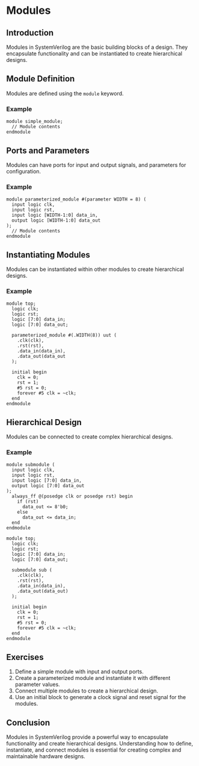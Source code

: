 # Modules

## Introduction
Modules in SystemVerilog are the basic building blocks of a design. They encapsulate functionality and can be instantiated to create hierarchical designs.

## Module Definition
Modules are defined using the `module` keyword.

### Example
```SV
module simple_module;
  // Module contents
endmodule
```

## Ports and Parameters
Modules can have ports for input and output signals, and parameters for configuration.

### Example
```SV
module parameterized_module #(parameter WIDTH = 8) (
  input logic clk,
  input logic rst,
  input logic [WIDTH-1:0] data_in,
  output logic [WIDTH-1:0] data_out
);
  // Module contents
endmodule
```

## Instantiating Modules
Modules can be instantiated within other modules to create hierarchical designs.

### Example
```SV
module top;
  logic clk;
  logic rst;
  logic [7:0] data_in;
  logic [7:0] data_out;

  parameterized_module #(.WIDTH(8)) uut (
    .clk(clk),
    .rst(rst),
    .data_in(data_in),
    .data_out(data_out
  );

  initial begin
    clk = 0;
    rst = 1;
    #5 rst = 0;
    forever #5 clk = ~clk;
  end
endmodule
```

## Hierarchical Design
Modules can be connected to create complex hierarchical designs.

### Example
```SV
module submodule (
  input logic clk,
  input logic rst,
  input logic [7:0] data_in,
  output logic [7:0] data_out
);
  always_ff @(posedge clk or posedge rst) begin
    if (rst)
      data_out <= 8'b0;
    else
      data_out <= data_in;
  end
endmodule

module top;
  logic clk;
  logic rst;
  logic [7:0] data_in;
  logic [7:0] data_out;

  submodule sub (
    .clk(clk),
    .rst(rst),
    .data_in(data_in),
    .data_out(data_out)
  );

  initial begin
    clk = 0;
    rst = 1;
    #5 rst = 0;
    forever #5 clk = ~clk;
  end
endmodule
```

## Exercises
1. Define a simple module with input and output ports.
2. Create a parameterized module and instantiate it with different parameter values.
3. Connect multiple modules to create a hierarchical design.
4. Use an initial block to generate a clock signal and reset signal for the modules.

## Conclusion
Modules in SystemVerilog provide a powerful way to encapsulate functionality and create hierarchical designs. Understanding how to define, instantiate, and connect modules is essential for creating complex and maintainable hardware designs.
